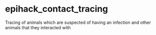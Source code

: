 epihack_contact_tracing
=======================

Tracing of animals which are suspected of having an infection and other animals that they interacted with
